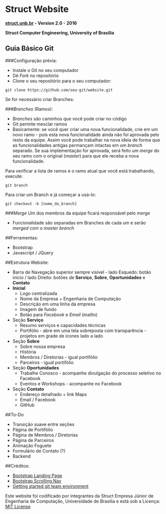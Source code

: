 # Struct Website

**[struct.unb.br](http://struct.unb.br) - Version 2.0 - 2016**

**Struct Computer Engineering, University of Brasilia**

## Guia Básico Git

###Configuração prévia:
* Instale o Git no seu computador
* Dê _Fork_ no repositório
* Clone o seu repositório para o seu computador:
```
git clone https://github.com/seu-git/website.git
```


Se for necessário criar Branches:

###_Branches_ (Ramos):
* _Branches_ são caminhos que você pode criar no código
* Git permite mesclar ramos
* Basicamente: se você quer criar uma nova funcionalidade, crie em um novo ramo - pois esta nova funcionalidade ainda não foi aprovada pelo resto da equipe. Assim você pode trabalhar na nova ideia de forma que as funcionalidades antigas permançam intactas em um _branch_ separado. Se sua implementação for aprovada, será feito um _merge_ do seu ramo com o original (_master_) para que ele receba a nova funcionalidade.

Para verificar a lista de ramos e o ramo atual que você está trabalhando, execute:
```
git branch
```
Para criar um Branch e já começar a usá-lo:
```
git checkout -b [nome_do_branch]
```

###_Merge_
Um dos membros da equipe ficará responsável pelo _merge_
* Funcionalidade são separadas em Branches de cada um e serão _merged_ com o _master branch_

##Ferramentas:
* Bootstrap
* Javascript / JQuery

##Estrutura Website:
* Barra de Navegação superior sempre visível - lado Esquedo: botão início / lado Direito: botões de __Serviço__, __Sobre__, __Oportunidades__ e __Contato__
* __Inicial__
  - Logo centralizada
  - Nome da Empresa + Engenharia de Computação
  - Descrição em uma linha da empresa
  - Imagem de fundo
  - Botão para _Facebook_ e _Email_ (mailto)
* Seção __Serviço__
  - Resumo serviços e capacidades técnicas
  - Portifólio -  abre em uma tela sobreposta com transparência - projetos em grade de ícones lado a lado
* Seção __Sobre__
  - Sobre nossa empresa
  - História
  - Membros / Diretorias - igual portifólio
  - Parceiros - igual portifólio
* Seção __Oportunidades__
  - Trabalhe Conosco - acompanhe divulgação do processo seletivo no Facebook
  - Eventos e Workshops - acompanhe no Facebook
* Seção __Contato__
  - Endereço detalhado + link Maps
  - Email / Facebook
  - GitHub

##To-Do

* Transição suave entre seções
* Página de Portifólio
* Página de Membros / Diretorias
* Página de Parceiros
* Animação Foguete
* Formulário de Contato (?)
* Backend

##Créditos:
* [Bootstrap Landing Page](https://startbootstrap.com/template-overviews/landing-page/)
* [Bootstrap Scrolling Nav](https://github.com/BlackrockDigital/startbootstrap-scrolling-nav)
* [Getting started git team environment](https://www.sitepoint.com/getting-started-git-team-environment/)

Este website foi codificado por integrantes da Struct Empresa Júnior de Engenharia de Computação, Universidade de Brasília e está sob a Licença: [MIT License](https://opensource.org/licenses/MIT)
